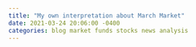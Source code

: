 ```yaml
---
title: "My own interpretation about March Market"
date: 2021-03-24 20:06:00 -0400
categories: blog market funds stocks news analysis  
---
```


